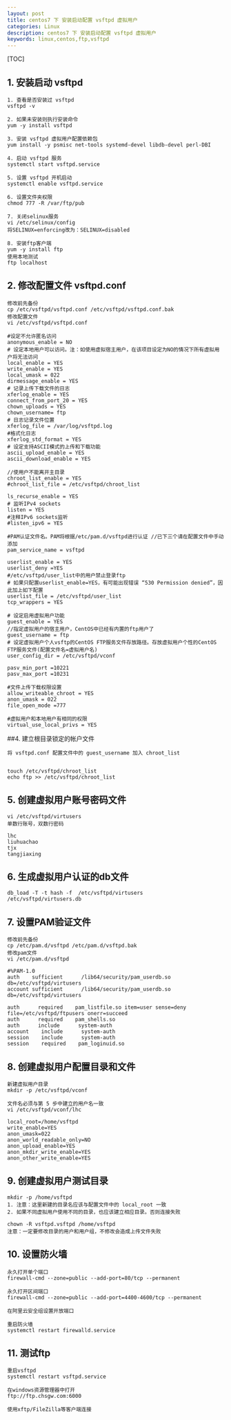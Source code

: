 ```yaml
---
layout: post
title: centos7 下 安装启动配置 vsftpd 虚拟用户
categories: Linux
description: centos7 下 安装启动配置 vsftpd 虚拟用户
keywords: linux,centos,ftp,vsftpd
---
```


[TOC]

## 1. 安装启动 vsftpd
    1. 查看是否安装过 vsftpd 
    vsftpd -v

    2. 如果未安装则执行安装命令
    yum -y install vsftpd

    3. 安装 vsftpd 虚拟用户配置依赖包
    yum install -y psmisc net-tools systemd-devel libdb-devel perl-DBI

    4. 启动 vsftpd 服务
    systemctl start vsftpd.service

    5. 设置 vsftpd 开机启动
    systemctl enable vsftpd.service

    6. 设置文件夹权限
    chmod 777 -R /var/ftp/pub

    7. 关闭selinux服务
    vi /etc/selinux/config
    将SELINUX=enforcing改为：SELINUX=disabled

    8. 安装ftp客户端
    yum -y install ftp
    使用本地测试
    ftp localhost

## 2. 修改配置文件 vsftpd.conf
    修改前先备份
    cp /etc/vsftpd/vsftpd.conf /etc/vsftpd/vsftpd.conf.bak
    修改配置文件
    vi /etc/vsftpd/vsftpd.conf

```
#设定不允许匿名访问 
anonymous_enable = NO
# 设定本地用户可以访问。注：如使用虚拟宿主用户，在该项目设定为NO的情况下所有虚拟用户将无法访问
local_enable = YES
write_enable = YES
local_umask = 022
dirmessage_enable = YES
# 记录上传下载文件的日志
xferlog_enable = YES
connect_from_port_20 = YES
chown_uploads = YES
chown_username= ftp
# 日志记录文件位置
xferlog_file = /var/log/vsftpd.log
#格式化日志
xferlog_std_format = YES
# 设定支持ASCII模式的上传和下载功能
ascii_upload_enable = YES
ascii_download_enable = YES

//使用户不能离开主目录 
chroot_list_enable = YES
#chroot_list_file = /etc/vsftpd/chroot_list 

ls_recurse_enable = YES
# 监听IPv4 sockets
listen = YES
#注释IPv6 sockets监听
#listen_ipv6 = YES

#PAM认证文件名。PAM将根据/etc/pam.d/vsftpd进行认证 //已下三个请在配置文件中手动添加 
pam_service_name = vsftpd

userlist_enable = YES
userlist_deny =YES
#/etc/vsftpd/user_list中的用户禁止登录ftp
# 如果只配置userlist_enable=YES，有可能出现错误 “530 Permission denied”，因此加上如下配置
userlist_file = /etc/vsftpd/user_list
tcp_wrappers = YES

# 设定启用虚拟用户功能
guest_enable = YES
//指定虚拟用户的宿主用户，CentOS中已经有内置的ftp用户了 
guest_username = ftp
# 设定虚拟用户个人vsftp的CentOS FTP服务文件存放路径。存放虚拟用户个性的CentOS FTP服务文件(配置文件名=虚拟用户名)
user_config_dir = /etc/vsftpd/vconf

pasv_min_port =10221
pasv_max_port =10231

#文件上传下载权限设置
allow_writeable_chroot = YES
anon_umask = 022
file_open_mode =777

#虚拟用户和本地用户有相同的权限
virtual_use_local_privs = YES
```


##4. 建立根目录锁定的帐户文件

    将 vsftpd.conf 配置文件中的 guest_username 加入 chroot_list
```

touch /etc/vsftpd/chroot_list
echo ftp >> /etc/vsftpd/chroot_list
```


## 5. 创建虚拟用户账号密码文件

    vi /etc/vsftpd/virtusers
    单数行账号，双数行密码
    
```
lhc
liuhuachao
tjx
tangjiaxing
```

## 6. 生成虚拟用户认证的db文件

    db_load -T -t hash -f  /etc/vsftpd/virtusers    /etc/vsftpd/virtusers.db


## 7. 设置PAM验证文件
    修改前先备份
    cp /etc/pam.d/vsftpd /etc/pam.d/vsftpd.bak
    修改pam文件
    vi /etc/pam.d/vsftpd  
 
```
#%PAM-1.0
auth    sufficient      /lib64/security/pam_userdb.so    db=/etc/vsftpd/virtusers
account sufficient      /lib64/security/pam_userdb.so    db=/etc/vsftpd/virtusers

auth      required    pam_listfile.so item=user sense=deny file=/etc/vsftpd/ftpusers onerr=succeed
auth      required    pam_shells.so
auth      include      system-auth
account    include      system-auth
session    include      system-auth
session    required    pam_loginuid.so
```

## 8. 创建虚拟用户配置目录和文件
    新建虚拟用户目录 
    mkdir -p /etc/vsftpd/vconf

    文件名必须与第 5 步中建立的用户名一致 
    vi /etc/vsftpd/vconf/lhc

```
local_root=/home/vsftpd
write_enable=YES
anon_umask=022
anon_world_readable_only=NO
anon_upload_enable=YES
anon_mkdir_write_enable=YES
anon_other_write_enable=YES
```

## 9. 创建虚拟用户测试目录
    mkdir -p /home/vsftpd
    1. 注意：这里新建的目录名应该与配置文件中的 local_root 一致 
    2. 如果不同虚拟用户使用不同的目录，也应该建立相应目录。否则连接失败

    chown -R vsftpd.vsftpd /home/vsftpd
    注意：一定要修改目录的用户和用户组，不修改会造成上传文件失败


## 10. 设置防火墙
    永久打开单个端口
    firewall-cmd --zone=public --add-port=80/tcp --permanent

    永久打开区间端口
    firewall-cmd --zone=public --add-port=4400-4600/tcp --permanent

    在阿里云安全组设置开放端口

    重启防火墙
    systemctl restart firewalld.service


## 11. 测试ftp

    重启vsftpd    
    systemctl restart vsftpd.service

    在windows资源管理器中打开
    ftp://ftp.chsgw.com:6000

    使用xftp/FileZilla等客户端连接

